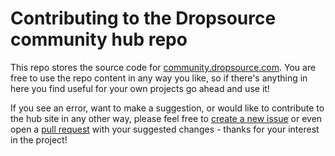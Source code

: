 # Contributing to the Dropsource community hub repo

This repo stores the source code for [community.dropsource.com](https://community.dropsource.com). You are free to use the repo content in any way you like, so if there's anything in here you find useful for your own projects go ahead and use it!

If you see an error, want to make a suggestion, or would like to contribute to the hub site in any other way, please feel free to [create a new issue](https://github.com/Dropsource/community/issues) or even open a [pull request](https://github.com/Dropsource/community/pulls) with your suggested changes - thanks for your interest in the project!